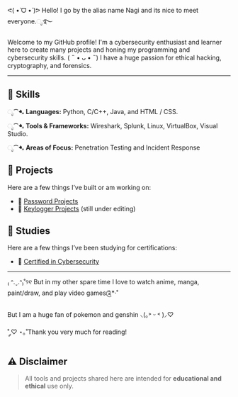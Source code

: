 ᕙ(  •̀ ᗜ •́  )ᕗ Hello! I go by the alias name Nagi and its nice to meet everyone.ೃ࿐


Welcome to my GitHub profile! I'm a cybersecurity enthusiast and learner here to create many projects and honing my programming and cybersecurity skills.    ( ˵ • ᴗ • ˵)
I have a huge passion for ethical hacking, cryptography, and forensics.

---

## 💼 Skills

ೃ⁀➷  **Languages:** Python, C/C++, Java, and HTML / CSS.

ೃ⁀➷  **Tools & Frameworks:** Wireshark, Splunk, Linux, VirtualBox, Visual Studio.

ೃ⁀➷  **Areas of Focus:** Penetration Testing and Incident Response


## 🧰 Projects

Here are a few things I’ve built or am working on:

- 📁 [Password Projects](https://github.com/Nagi6055/Projects/tree/main/Password%20Projects)
- 📁 [Keylogger Projects](https://github.com/Nagi6055/Projects/tree/main/KeyLogger%20Project) (still under editing)


## 📖 Studies

Here are a few things I’ve been studying for certifications:

- 📁 [Certified in Cybersecurity](https://github.com/Nagi6055/CC-Studies)
  
---

₍ ᐢ.ˬ.ᐢ₎˚୨୧ But in my other spare time I love to watch anime, manga, paint/draw, and play video games༊*·˚

But I am a huge fan of pokemon and genshin ⸜(｡˃ ᵕ ˂ )⸝♡

˚ ༘♡ ⋆｡˚Thank you very much for reading!


## ⚠️ Disclaimer

> All tools and projects shared here are intended for **educational and ethical** use only.
<!---
Nagi6055/Nagi6055 is a ✨ special ✨ repository because its `README.md` (this file) appears on your GitHub profile.
You can click the Preview link to take a look at your changes.
--->
